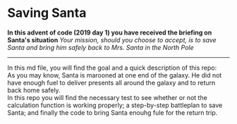# Saving Santa
**In this advent of code (2019 day 1) you have received the briefing on Santa's situation**
_Your mission, should you choose to accept, is to save Santa and bring him safely back to Mrs. Santa in the North Pole_
<hr>
In this md file, you will find the goal and a quick description of this repo: <br>
As you may know, Santa is marooned at one end of the galaxy. He did not have enough fuel to deliver presents all around the galaxy and to return back home safely. 
<br>
In this repo you will find the necessary test to see whether or not the calculation function is working properly; a step-by-step battleplan to save Santa; and finally the code to bring Santa enouhg fule for the return trip. 
